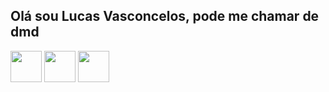 ## Olá sou Lucas Vasconcelos, pode me chamar de dmd
<img src="https://encrypted-tbn0.gstatic.com/images?q=tbn:ANd9GcRuHnJDLOcdm_0b6N6kNj-1OvO9KhKYgqIy0w&s" height="50"  width="50"> <img src="https://cdn.icon-icons.com/icons2/2415/PNG/512/html_plain_wordmark_logo_icon_146476.png" height="50"  width="50"> <img src="https://cdn.icon-icons.com/icons2/2415/PNG/512/css_plain_wordmark_logo_icon_146574.png" height="50"  width="50">

